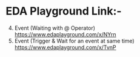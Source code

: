 # EDA Playground Link:-

4. Event (Waiting with @ Operator)   https://www.edaplayground.com/x/NYrn
5. Event (Trigger & Wait for an event at same time)   https://www.edaplayground.com/x/TvnP
